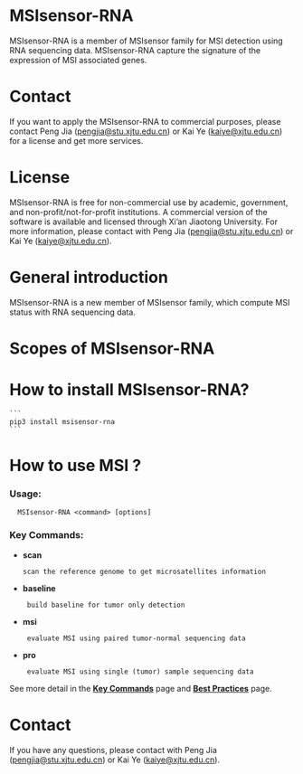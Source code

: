 # MSIsensor-RNA
MSIsensor-RNA is a member of MSIsensor family for MSI detection using RNA sequencing data. MSIsensor-RNA
 capture the signature of the expression of MSI associated genes.  




# Contact

If you want to apply the MSIsensor-RNA to commercial purposes, 
please contact Peng Jia (pengjia@stu.xjtu.edu.cn) or 
Kai Ye (kaiye@xjtu.edu.cn) for a license
and get more services.

# License

MSIsensor-RNA is free for non-commercial use
by academic, government, and non-profit/not-for-profit institutions. A
commercial version of the software is available and licensed through
Xi’an Jiaotong University. For more information, please contact with
Peng Jia (pengjia@stu.xjtu.edu.cn) or Kai Ye (kaiye@xjtu.edu.cn).




# General introduction

MSIsensor-RNA is a new member of MSIsensor family, which compute MSI status with RNA sequencing data.

# Scopes of MSIsensor-RNA



# How to install MSIsensor-RNA?
    ```
    pip3 install msisensor-rna
    ```
 
# How to use MSI ? 

### Usage:   
   
      MSIsensor-RNA <command> [options]

### Key Commands:

* **scan**
	  
      scan the reference genome to get microsatellites information

* **baseline**

	   build baseline for tumor only detection

* **msi**

	   evaluate MSI using paired tumor-normal sequencing data

* **pro**

	   evaluate MSI using single (tumor) sample sequencing data 

See more detail in the **[Key Commands](https://github.com/xjtu-omics/MSIsensor-RNA/wiki/Key-Commands)** page and **[Best Practices](https://github.com/xjtu-omics/MSIsensor-RNA/wiki/Best-Practices)** page.



# Contact

If you have any questions, please contact with Peng Jia (pengjia@stu.xjtu.edu.cn) or Kai Ye (kaiye@xjtu.edu.cn).


